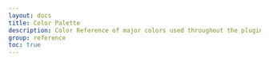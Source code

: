 ```yaml
---
layout: docs
title: Color Palette
description: Color Reference of major colors used throughout the plugin
group: reference
toc: true
---
```

